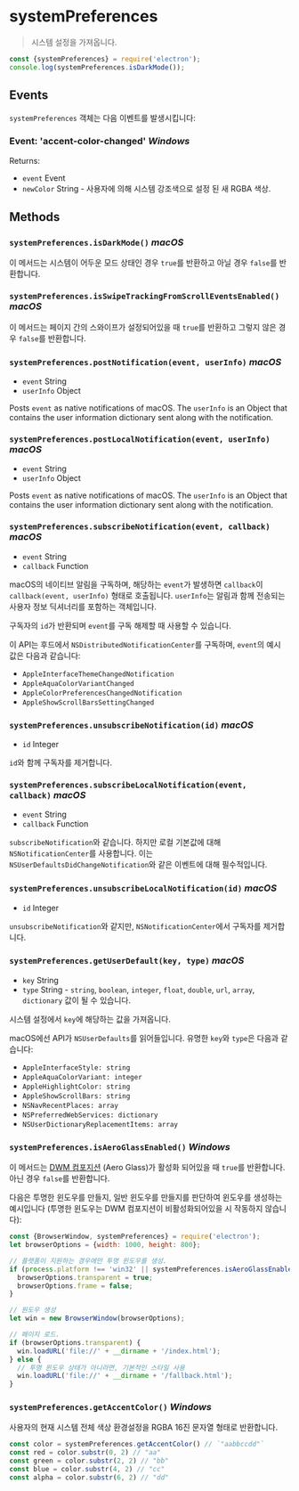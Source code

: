 # systemPreferences

> 시스템 설정을 가져옵니다.

```javascript
const {systemPreferences} = require('electron');
console.log(systemPreferences.isDarkMode());
```

## Events

`systemPreferences` 객체는 다음 이벤트를 발생시킵니다:

### Event: 'accent-color-changed' _Windows_

Returns:

* `event` Event
* `newColor` String - 사용자에 의해 시스템 강조색으로 설정 된 새 RGBA 색상.


## Methods

### `systemPreferences.isDarkMode()` _macOS_

이 메서드는 시스템이 어두운 모드 상태인 경우 `true`를 반환하고 아닐 경우 `false`를
반환합니다.

### `systemPreferences.isSwipeTrackingFromScrollEventsEnabled()` _macOS_

이 메서드는 페이지 간의 스와이프가 설정되어있을 때 `true`를 반환하고 그렇지 않은 경우
`false`를 반환합니다.

### `systemPreferences.postNotification(event, userInfo)` _macOS_

* `event` String
* `userInfo` Object

Posts `event` as native notifications of macOS. The `userInfo` is an Object
that contains the user information dictionary sent along with the notification.

### `systemPreferences.postLocalNotification(event, userInfo)` _macOS_

* `event` String
* `userInfo` Object

Posts `event` as native notifications of macOS. The `userInfo` is an Object
that contains the user information dictionary sent along with the notification.

### `systemPreferences.subscribeNotification(event, callback)` _macOS_

* `event` String
* `callback` Function

macOS의 네이티브 알림을 구독하며, 해당하는 `event`가 발생하면 `callback`이
`callback(event, userInfo)` 형태로 호출됩니다. `userInfo`는 알림과 함께 전송되는
사용자 정보 딕셔너리를 포함하는 객체입니다.

구독자의 `id`가 반환되며 `event`를 구독 해제할 때 사용할 수 있습니다.

이 API는 후드에서 `NSDistributedNotificationCenter`를 구독하며, `event`의 예시
값은 다음과 같습니다:

* `AppleInterfaceThemeChangedNotification`
* `AppleAquaColorVariantChanged`
* `AppleColorPreferencesChangedNotification`
* `AppleShowScrollBarsSettingChanged`

### `systemPreferences.unsubscribeNotification(id)` _macOS_

* `id` Integer

`id`와 함께 구독자를 제거합니다.

### `systemPreferences.subscribeLocalNotification(event, callback)` _macOS_

* `event` String
* `callback` Function

`subscribeNotification`와 같습니다. 하지만 로컬 기본값에 대해
`NSNotificationCenter`를 사용합니다. 이는 `NSUserDefaultsDidChangeNotification`와
같은 이벤트에 대해 필수적입니다.

### `systemPreferences.unsubscribeLocalNotification(id)` _macOS_

* `id` Integer

`unsubscribeNotification`와 같지만, `NSNotificationCenter`에서 구독자를 제거합니다.

### `systemPreferences.getUserDefault(key, type)` _macOS_

* `key` String
* `type` String - `string`, `boolean`, `integer`, `float`, `double`, `url`,
  `array`, `dictionary` 값이 될 수 있습니다.

시스템 설정에서 `key`에 해당하는 값을 가져옵니다.

macOS에선 API가 `NSUserDefaults`를 읽어들입니다. 유명한 `key`와 `type`은 다음과
같습니다:

* `AppleInterfaceStyle: string`
* `AppleAquaColorVariant: integer`
* `AppleHighlightColor: string`
* `AppleShowScrollBars: string`
* `NSNavRecentPlaces: array`
* `NSPreferredWebServices: dictionary`
* `NSUserDictionaryReplacementItems: array`

### `systemPreferences.isAeroGlassEnabled()` _Windows_

이 메서드는 [DWM 컴포지션][dwm-composition] (Aero Glass)가 활성화 되어있을 때
`true`를 반환합니다. 아닌 경우 `false`를 반환합니다.

다음은 투명한 윈도우를 만들지, 일반 윈도우를 만들지를 판단하여 윈도우를 생성하는
예시입니다 (투명한 윈도우는 DWM 컴포지션이 비활성화되어있을 시 작동하지 않습니다):

```javascript
const {BrowserWindow, systemPreferences} = require('electron');
let browserOptions = {width: 1000, height: 800};

// 플랫폼이 지원하는 경우에만 투명 윈도우를 생성.
if (process.platform !== 'win32' || systemPreferences.isAeroGlassEnabled()) {
  browserOptions.transparent = true;
  browserOptions.frame = false;
}

// 원도우 생성
let win = new BrowserWindow(browserOptions);

// 페이지 로드.
if (browserOptions.transparent) {
  win.loadURL('file://' + __dirname + '/index.html');
} else {
  // 투명 윈도우 상태가 아니라면, 기본적인 스타일 사용
  win.loadURL('file://' + __dirname + '/fallback.html');
}
```

[dwm-composition]:https://msdn.microsoft.com/en-us/library/windows/desktop/aa969540.aspx

### `systemPreferences.getAccentColor()` _Windows_

사용자의 현재 시스템 전체 색상 환경설정을 RGBA 16진 문자열 형태로 반환합니다.

```js
const color = systemPreferences.getAccentColor() // `"aabbccdd"`
const red = color.substr(0, 2) // "aa"
const green = color.substr(2, 2) // "bb"
const blue = color.substr(4, 2) // "cc"
const alpha = color.substr(6, 2) // "dd"
```
